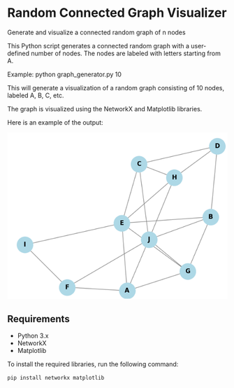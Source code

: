 # Random Connected Graph Visualizer
Generate and visualize a connected random graph of n nodes

This Python script generates a connected random graph with a user-defined number of nodes. The nodes are labeled with letters starting from A. 

Example:
python graph_generator.py 10

This will generate a visualization of a random graph consisting of 10 nodes, labeled A, B, C, etc. 

The graph is visualized using the NetworkX and Matplotlib libraries.

Here is an example of the output:

![Sample Figure](./images/rg10nodes.png)

## Requirements

- Python 3.x
- NetworkX
- Matplotlib

To install the required libraries, run the following command:

```bash
pip install networkx matplotlib


